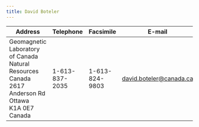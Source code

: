 ```yaml
---
title: David Boteler
---
```


| Address | Telephone | Facsimile | E-mail |
|---------------------------|-----------|-----------|--------|
|Geomagnetic Laboratory of Canada<br/>Natural Resources Canada<br/>2617 Anderson Rd<br/>Ottawa<br/>K1A 0E7<br/>Canada|1-613-837-2035|1-613-824-9803|david.boteler@canada.ca|
